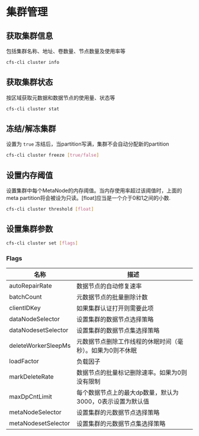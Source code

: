 # 集群管理

## 获取集群信息

包括集群名称、地址、卷数量、节点数量及使用率等

```bash
cfs-cli cluster info
```

## 获取集群状态

按区域获取元数据和数据节点的使用量、状态等

```bash
cfs-cli cluster stat
```

## 冻结/解冻集群

设置为 `true` 冻结后，当partition写满，集群不会自动分配新的partition

```bash
cfs-cli cluster freeze [true/false]
```

## 设置内存阈值

设置集群中每个MetaNode的内存阈值。当内存使用率超过该阈值时，上面的meta partition将会被设为只读。[float]应当是一个介于0和1之间的小数.

```bash
cfs-cli cluster threshold [float]
```

## 设置集群参数

```bash
cfs-cli cluster set [flags]
```

### Flags

| 名称                  | 描述                               |
|---------------------|----------------------------------|
| autoRepairRate      | 数据节点的自动修复速率                      |
| batchCount          | 元数据节点的批量删除计数                     |
| clientIDKey         | 如果集群认证打开则需要此项                    |
| dataNodeSelector    | 设置集群的数据节点选择策略                    |
| dataNodesetSelector | 设置集群的数据节点集选择策略                   |
| deleteWorkerSleepMs | 元数据节点删除工作线程的休眠时间（毫秒）。如果为0则不休眠    |
| loadFactor          | 负载因子                             |
| markDeleteRate      | 数据节点的批量标记删除速率。如果为0则没有限制          |
| maxDpCntLimit       | 每个数据节点上的最大dp数量，默认为3000，0表示设置为默认值 |
| metaNodeSelector    | 设置集群的元数据节点选择策略                   |
| metaNodesetSelector | 设置集群的元数据节点集选择策略                  |
